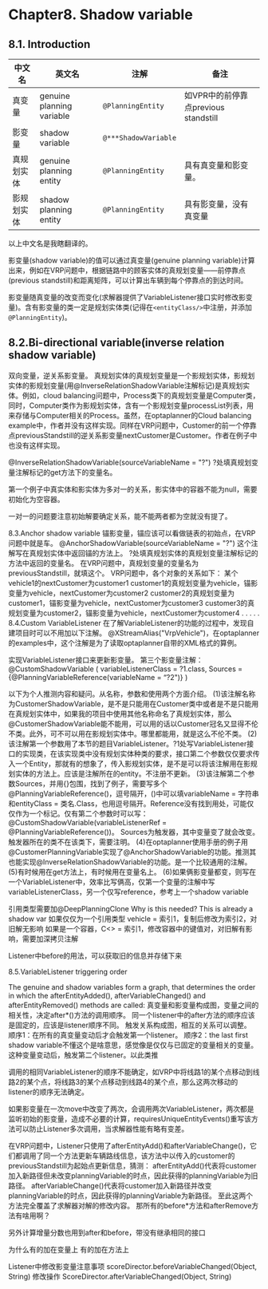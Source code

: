 # Chapter8. Shadow variable
## 8.1. Introduction
|中文名|英文名|注解|备注|
|-|-|-|-|
|真变量|genuine planning variable|```@PlanningEntity```|如VPR中的前停靠点previous standstill|
|影变量|shadow variable|```@***ShadowVariable```||
|真规划实体|genuine planning entity|```@PlanningEntity```|具有真变量和影变量。|
|影规划实体|shadow planning entity|```@PlanningEntity```|具有影变量，没有真变量|
以上中文名是我瞎翻译的。

影变量(shadow variable)的值可以通过真变量(genuine planning variable)计算出来，例如在VRP问题中，根据链路中的顾客实体的真规划变量——前停靠点(previous standstill)和距离矩阵，可以计算出车辆到每个停靠点的到达时间。  

影变量随真变量的改变而变化(求解器提供了VariableListener接口实时修改影变量)。含有影变量的类一定是规划实体类(记得在```<entityClass/>```中注册，并添加```@PlanningEntity```)。


## 8.2.Bi-directional variable(inverse relation shadow variable)
双向变量，逆关系影变量。
真规划实体的真规划变量是一个影规划实体，影规划实体的影规划变量(用@InverseRelationShadowVariable注解标记)是真规划实体。例如，cloud balancing问题中，Process类下的真规划变量是Computer类，同时，Computer类作为影规划实体，含有一个影规划变量processList列表，用来存储与Computer相关的Process。虽然，在optaplanner的Cloud balancing example中，作者并没有这样实现。同样在VRP问题中，Customer的前一个停靠点previousStandstill的逆关系影变量nextCustomer是Customer。作者在例子中也没有这样实现。

@InverseRelationShadowVariable(sourceVariableName = "?")
?处填真规划变量注解标记的get方法下的变量名。

第一个例子中真实体和影实体为多对一的关系，影实体中的容器不能为null，需要初始化为空容器。

一对一的问题要注意初始解要确定关系，能不能两者都为空就没有提了。

8.3.Anchor shadow variable
锚影变量，锚应该可以看做链表的初始点，在VRP问题中就是车。
@AnchorShadowVariable(sourceVariableName = "?")
这个注解写在真规划实体中返回锚的方法上。
?处填真规划实体的真规划变量注解标记的方法中返回的变量名。
在VRP问题中，真规划变量的变量名为previousStandstill，就填这个。
VRP问题中，各个对象的关系如下：
某个vehicle1的nextCustomer为customer1
customer1的真规划变量为vehicle，锚影变量为vehicle，nextCustomer为customer2
customer2的真规划变量为customer1，锚影变量为vehicle，nextCustomer为customer3
customer3的真规划变量为customer2，锚影变量为vehicle，nextCustomer为customer4
.
.
.
.
.
8.4.Custom VariableListener
在了解VariableListener的功能的过程中，发现自建项目时可以不用加以下注解。
@XStreamAlias("VrpVehicle")，在optaplanner的examples中，这个注解是为了读取optaplanner自带的XML格式的算例。

实现VariableListener接口来更新影变量。
第三个影变量注解：
@CustomShadowVariable
(
variableListenerClass = ?1.class,
Sources = {@PlanningVariableReference(variableName = “?2")}
)

以下为个人推测内容和疑问。从名称，参数和使用两个方面介绍。
(1)该注解名称为CustomerShadowVariable，是不是只能用在Customer类中或者是不是只能用在真规划实体中，如果我的项目中使用其他名称命名了真规划实体，那么@CustomerShadowVariable能不能用，可以用的话以Customer冠名又显得不伦不类。此外，可不可以用在影规划实体中。哪里都能用，就是这么不伦不类。
(2)该注解第一个参数用了本节的题目VariableListener。?1处写VariableListener接口的实现类，在该实现类中没有规划实体种类的要求，接口第二个参数仅仅要求传入一个Entity，那就有的想象了，传入影规划实体，是不是可以将该注解用在影规划实体的方法上。应该是注解所在的entity。不注册不更新。
(3)该注解第二个参数Sources，并用{}包围，找到了例子，需要写多个@PlanningVariableReference()，逗号隔开，()中可以填variableName = 字符串和entityClass = 类名.Class，也用逗号隔开。Reference没有找到用处，可能仅仅作为一个标记。仅有第二个参数时可以写：
@CustomShadowVariable(variableListenerRef = @PlanningVariableReference())。
Sources为触发器，其中变量变了就会改变。触发器所在的类不在该类下，需要注明。
(4)在optaplanner使用手册的例子用@CustomerPlanningVariable实现了@AnchorShadowVariable的功能。推测其也能实现@InverseRelationShadowVariable的功能。是一个比较通用的注解。
(5)有时候用在get方法上，有时候用在变量名上。
(6)如果俩影变量都变，则写在一个VariableListener中，效率比写俩高，仅第一个变量的注解中写variableListenerClass，另一个仅写reference，参考上一个shadow variable

引用类型需要加@DeepPlanningClone
Why is this needed? This is already a shadow var
如果仅仅为一个引用类型 vehicle = 索引1，复制后修改为索引2，对旧解无影响
如果是一个容器，C<> = 索引1，修改容器中的键值对，对旧解有影响，需要加深拷贝注解

Listener中before的用法，可以获取旧的信息并存储下来

8.5.VariableListener triggering order

The genuine and shadow variables form a graph, that determines the order in which the afterEntityAdded(), afterVariableChanged() and afterEntityRemoved() methods are called:
真变量和影变量构成图，变量之间的相关性，决定after*()方法的调用顺序。
同一个listener中的after方法的顺序应该是固定的，应该是listener顺序不同。
触发关系构成图，相互的关系可以调整。
顺序1：在所有的真变量变动后才会触发第一个listener。
顺序2：the last first shadow variable不懂这个是啥意思，感觉像是仅仅与已固定的变量相关的变量。这种变量变动后，触发第二个listener。以此类推

调用的相同VariableListener的顺序不能确定，如VRP中将线路1的某个点移动到线路2的某个点，将线路3的某个点移动到线路4的某个点，那么这两次移动的listener的顺序无法确定。

如果影变量在一次move中改变了两次，会调用两次VariableListener，两次都是监听初始的影变量，造成不必要的计算，requiresUniqueEntityEvents()重写该方法可以防止Listener多次调用，当求解器性能有略有变差。

在VRP问题中，Listener只使用了afterEntityAdd()和afterVariableChange()，它们都调用了同一个方法更新车辆路线信息，该方法中以传入的customer的previousStandstill为起始点更新信息，猜测：
afterEntityAdd()代表将customer加入新路径但未改变planningVariable的时点，因此获得的planningVariable为旧路径。
afterVariableChange()代表将customer加入新路径并改变planningVariable的时点，因此获得的planningVariable为新路径。
至此这两个方法完全覆盖了求解器对解的修改内容。
那所有的before*方法和afterRemove方法有啥用啊？

另外计算增量分数也用到after和before，带没有继承相同的接口

为什么有的加在变量上 有的加在方法上

Listener中修改影变量注意事项
scoreDirector.beforeVariableChanged(Object, String)
修改操作
ScoreDirector.afterVariableChanged(Object, String)